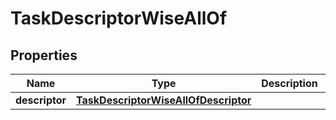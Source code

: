 

# TaskDescriptorWiseAllOf


## Properties

| Name | Type | Description | Notes |
|------------ | ------------- | ------------- | -------------|
|**descriptor** | [**TaskDescriptorWiseAllOfDescriptor**](TaskDescriptorWiseAllOfDescriptor.md) |  |  [optional] |



